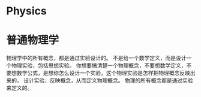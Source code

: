 # Physics 
# 普通物理学

  物理学中的所有概念，都是通过实验设计的。
  不是给一个数学定义，而是设计一个物理实验，包括思想实验。
  你想要搞清楚一个物理概念，不要想数学定义，不要想数学公式，是想你怎么设计一个实验，这个物理实验是怎样把物理概念反映出来的。
  设计实验，反映概念，从而定义物理概念。
  物理的所有概念都是通过实验来定义的。
